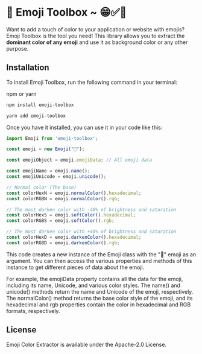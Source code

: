 # 🧰 Emoji Toolbox ~ 😁✅🎉
Want to add a touch of color to your application or website with emojis? Emoji Toolbox is the tool you need! This library allows you to extract the **dominant color of any emoji** and use it as background color or any other purpose.

## Installation
To install Emoji Toolbox, run the following command in your terminal:

npm or yarn
```bash
npm install emoji-toolbox

yarn add emoji-toolbox
```
Once you have it installed, you can use it in your code like this:

```typescript
import Emoji from 'emoji-toolbox';

const emoji = new Emoji("🧽");

const emojiObject = emoji.emojiData; // All emoji data

const emojiName = emoji.name();
const emojiUnicode = emoji.unicode();

// Normal color (The base)
const colorHexN = emoji.normalColor().hexadecimal;
const colorRGBN = emoji.normalColor().rgb;

// The most darken color with -40% of brightness and saturation
const colorHexS = emoji.softColor().hexadecimal;
const colorRGBS = emoji.softColor().rgb;

// The most darken color with +40% of brightness and saturation
const colorHexD = emoji.darkenColor().hexadecimal;
const colorRGBD = emoji.darkenColor().rgb;
```

This code creates a new instance of the Emoji class with the "🧽" emoji as an argument. You can then access the various properties and methods of this instance to get different pieces of data about the emoji.

For example, the emojiData property contains all the data for the emoji, including its name, Unicode, and various color styles. The name() and unicode() methods return the name and Unicode of the emoji, respectively. The normalColor() method returns the base color style of the emoji, and its hexadecimal and rgb properties contain the color in hexadecimal and RGB formats, respectively.

## License
Emoji Color Extractor is available under the Apache-2.0 License.